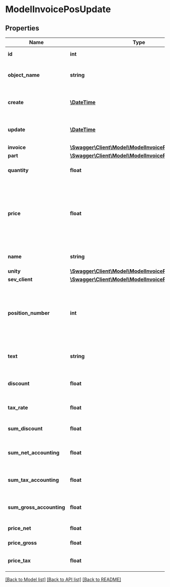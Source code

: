 # ModelInvoicePosUpdate

## Properties
Name | Type | Description | Notes
------------ | ------------- | ------------- | -------------
**id** | **int** | The invoice position id | [optional] 
**object_name** | **string** | The invoice position object name | [optional] 
**create** | [**\DateTime**](\DateTime.md) | Date of invoice position creation | [optional] 
**update** | [**\DateTime**](\DateTime.md) | Date of last invoice position update | [optional] 
**invoice** | [**\Swagger\Client\Model\ModelInvoicePosUpdateInvoice**](ModelInvoicePosUpdateInvoice.md) |  | [optional] 
**part** | [**\Swagger\Client\Model\ModelInvoicePosPart**](ModelInvoicePosPart.md) |  | [optional] 
**quantity** | **float** | Quantity of the article/part | [optional] 
**price** | **float** | Price of the article/part. Is either gross or net, depending on the sevDesk account setting. | [optional] 
**name** | **string** | Name of the article/part. | [optional] 
**unity** | [**\Swagger\Client\Model\ModelInvoicePosUnity**](ModelInvoicePosUnity.md) |  | [optional] 
**sev_client** | [**\Swagger\Client\Model\ModelInvoicePosSevClient**](ModelInvoicePosSevClient.md) |  | [optional] 
**position_number** | **int** | Position number of your position. Can be used to order multiple positions. | [optional] 
**text** | **string** | A text describing your position. | [optional] 
**discount** | **float** | An optional discount of the position. | [optional] 
**tax_rate** | **float** | Tax rate of the position. | [optional] 
**sum_discount** | **float** | Discount sum of the position | [optional] 
**sum_net_accounting** | **float** | Net accounting sum of the position | [optional] 
**sum_tax_accounting** | **float** | Tax accounting sum of the position | [optional] 
**sum_gross_accounting** | **float** | Gross accounting sum of the position | [optional] 
**price_net** | **float** | Net price of the part | [optional] 
**price_gross** | **float** | Gross price of the part | [optional] 
**price_tax** | **float** | Tax on the price of the part | [optional] 

[[Back to Model list]](../../README.md#documentation-for-models) [[Back to API list]](../../README.md#documentation-for-api-endpoints) [[Back to README]](../../README.md)

